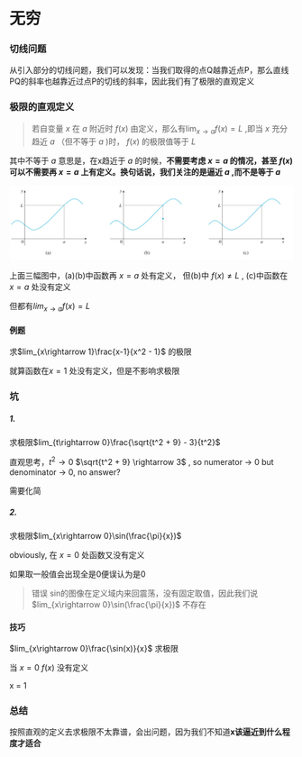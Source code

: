 

# 无穷

### 切线问题

从引入部分的切线问题，我们可以发现：当我们取得的点Q越靠近点P，那么直线PQ的斜率也越靠近过点P的切线的斜率，因此我们有了极限的直观定义

### 极限的直观定义

> 若自变量 $x$ 在 $a$ 附近时 $f(x)$ 由定义，那么有$\lim_{x\rightarrow a}f(x) = L$ ,即当 $x$ 充分趋近 $a$ （但不等于 $a$ )时， $f(x)$ 的极限值等于 $L$ 

其中不等于 $a$ 意思是，在x趋近于 $a$ 的时候，**不需要考虑 $x = a$ 的情况，甚至 $f(x)$ 可以不需要再 $x = a$ 上有定义。换句话说，我们关注的是逼近 $a$ ,而不是等于 $a$** 

<img src=".assets/image-20240225215357131.png" alt="image-20240225215357131" style="zoom:50%;" />

上面三幅图中，(a)(b)中函数再 $x=a$ 处有定义， 但(b)中 $f(x)\neq L$ , (c)中函数在 $x=a$ 处没有定义

但都有$lim_{x\rightarrow a}f(x) = L$ 

#### 例题

求$lim_{x\rightarrow 1}\frac{x-1}{x^2 - 1}$ 的极限

就算函数在$x = 1$ 处没有定义，但是不影响求极限

### 坑

##### 1. 

求极限$lim_{t\rightarrow 0}\frac{\sqrt{t^2 + 9} - 3}{t^2}$ 

直观思考，$t^2 \rightarrow 0$ $\sqrt{t^2 + 9} \rightarrow 3$ , so numerator -> 0 but denominator -> 0, no answer?

需要化简 

##### 2. 

求极限$lim_{x\rightarrow 0}\sin(\frac{\pi}{x})$ 

obviously, 在 $x = 0$ 处函数又没有定义

如果取一般值会出现全是0便误认为是0

> 错误 sin的图像在定义域内来回震荡，没有固定取值，因此我们说$lim_{x\rightarrow 0}\sin(\frac{\pi}{x})$ 不存在

#### 技巧

$lim_{x\rightarrow 0}\frac{\sin(x)}{x}$ 求极限

当 $x = 0$ $f(x)$ 没有定义

x = 1 

### 总结

按照直观的定义去求极限不太靠谱，会出问题，因为我们不知道**x该逼近到什么程度才适合**


